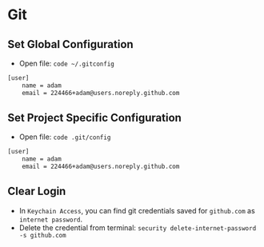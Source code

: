 # Git

## Set Global Configuration

* Open file: `code ~/.gitconfig`

```bash
[user]
    name = adam
    email = 224466+adam@users.noreply.github.com
```

## Set Project Specific Configuration

* Open file: `code .git/config`

```bash
[user]
    name = adam
    email = 224466+adam@users.noreply.github.com
```

## Clear Login

* In `Keychain Access`, you can find git credentials saved for `github.com` as `internet password`.
* Delete the credential from terminal: `security delete-internet-password -s github.com`

